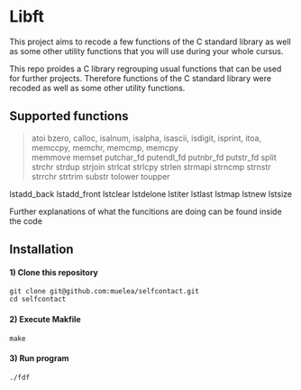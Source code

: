 # Libft
This project aims to recode a few functions of the C standard library as well as some other utility functions that you will use during your whole cursus. 

This repo proides a C library regrouping usual functions that can be used for further projects. Therefore functions of the C standard library were recoded as well as some other utility functions.

## Supported functions
> atoi		bzero, calloc, isalnum, isalpha, isascii, isdigit, isprint, itoa, memccpy, memchr, memcmp, memcpy  
> memmove	memset	putchar_fd	putendl_fd putnbr_fd putstr_fd split strchr strdup strjoin
strlcat strlcpy strlen strmapi
strncmp strnstr strrchr strtrim
substr tolower toupper

lstadd_back lstadd_front lstclear
lstdelone lstiter lstlast lstmap
lstnew lstsize
		
Further explanations of what the funcitions are doing can be found inside the code


## Installation

#### 1) Clone this repository 
```
git clone git@github.com:muelea/selfcontact.git
cd selfcontact
```

#### 2) Execute Makfile
```
make
```

#### 3)  Run program
```
./fdf
```
